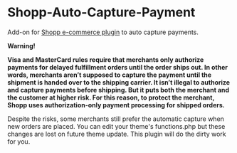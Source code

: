 Shopp-Auto-Capture-Payment
==========================

Add-on for [Shopp e-commerce plugin](https://github.com/ingenesis/shopp) to auto capture payments.

**Warning!**

**Visa and MasterCard rules require that merchants only authorize payments for delayed fulfillment orders until the order ships out. In other words, merchants aren’t supposed to capture the payment until the shipment is handed over to the shipping carrier. It isn’t illegal to authorize and capture payments before shipping. But it puts both the merchant and the customer at higher risk. For this reason, to protect the merchant, Shopp uses authorization-only payment processing for shipped orders.**

Despite the risks, some merchants still prefer the automatic capture when new orders are placed.
You can edit your theme's functions.php but these changes are lost on future theme update.
This plugin will do the dirty work for you.

